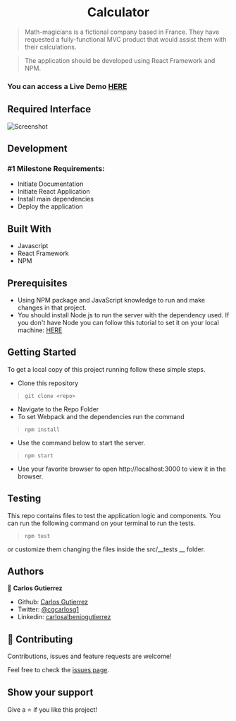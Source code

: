 <h1 align="center"> Calculator </h1>


> Math-magicians is a fictional company based in France. They have requested a fully-functional MVC product that would assist them with their calculations.

> The application should be developed using React Framework and NPM. 


### You can access a Live Demo [HERE](https://app-calculator1978.herokuapp.com/)

## Required Interface

![Screenshot]()

## Development

### #1 Milestone Requirements:
 - Initiate Documentation
 - Initiate React Application
 - Install main dependencies
 - Deploy the application
## Built With

- Javascript
- React Framework
- NPM


## Prerequisites

- Using NPM package and JavaScript knowledge to run and make changes in that project.
- You should install Node.js to run the server with the dependency used. If you don't have Node you can follow this tutorial to set it on your local machine: [HERE](https://www.w3schools.com/nodejs/default.asp)


## Getting Started

To get a local copy of this project running follow these simple steps.

- Clone this repository
 > `git clone <repo>`
- Navigate to the Repo Folder
- To set Webpack and the dependencies run the command
> `npm install`
- Use the command below to start the server. 
> `npm start`
- Use your favorite browser to open http://localhost:3000 to view it in the browser.

## Testing

This repo contains files to test the application logic and components.
You can run the following command on your terminal to run the tests.

> `npm test`

or customize them changing the files inside the src/__tests __ folder.

## Authors

👤 **Carlos Gutierrez**

- Github: [Carlos Gutierrez](https://github.com/cgcarlosg)
- Twitter: [@cgcarlosg1](https://twitter.com/cgcarlosg1)
- Linkedin: [carlosalbeniogutierrez](https://www.linkedin.com/in/carlosalbeniogutierrez/)


## 🤝 Contributing

Contributions, issues and feature requests are welcome!

Feel free to check the [issues page](issues/).


## Show your support

Give a ⭐️ if you like this project!
